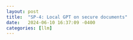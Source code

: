 ```yaml
---
layout: post
title:  "SP-4: Local GPT on secure documents"
date:   2024-06-10 16:37:09 -0400
categories: [llm]
---
```

